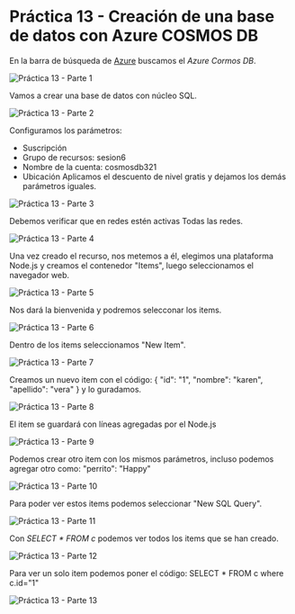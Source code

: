 # Práctica 13 - Creación de una base de datos con Azure COSMOS DB

En la barra de búsqueda de [Azure](https://portal.azure.com/) buscamos el _Azure Cormos DB_.

![Práctica 13 - Parte 1](imagenes\p13p1.png)

Vamos a crear una base de datos con núcleo SQL.

![Práctica 13 - Parte 2](imagenes\p13p2.png)

Configuramos los parámetros:
- Suscripción
- Grupo de recursos: sesion6
- Nombre de la cuenta: cosmosdb321
- Ubicación
Aplicamos el descuento de nivel gratis y dejamos los demás parámetros iguales.

![Práctica 13 - Parte 3](imagenes\p13p3.png)

Debemos verificar que en redes estén activas Todas las redes.

![Práctica 13 - Parte 4](imagenes\p13p4.png)

Una vez creado el recurso, nos metemos a él, elegimos una plataforma Node.js y creamos el contenedor "Items", luego seleccionamos el navegador web.

![Práctica 13 - Parte 5](imagenes\p13p5.png)

Nos dará la bienvenida y podremos selecconar los items.

![Práctica 13 - Parte 6](imagenes\p13p6.png)

Dentro de los items seleccionamos "New Item".

![Práctica 13 - Parte 7](imagenes\p13p7.png)

Creamos un nuevo item con el código:
{
    "id": "1",
    "nombre": "karen",
    "apellido": "vera"
}
y lo guradamos.

![Práctica 13 - Parte 8](imagenes\p13p8.png)

El item se guardará con líneas agregadas por el Node.js

![Práctica 13 - Parte 9](imagenes\p13p9.png)

Podemos crear otro item con los mismos parámetros, incluso podemos agregar otro como:
"perrito": "Happy"

![Práctica 13 - Parte 10](imagenes\p13p10.png)

Para poder ver estos items podemos seleccionar "New SQL Query".

![Práctica 13 - Parte 11](imagenes\p13p11.png)

Con _SELECT * FROM c_ podemos ver todos los items que se han creado.

![Práctica 13 - Parte 12](imagenes\p13p12.png)

Para ver un solo item podemos poner el código:
SELECT * FROM c where c.id="1"

![Práctica 13 - Parte 13](imagenes\p13p13.png)